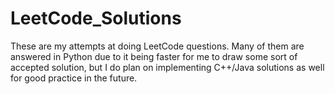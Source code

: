 # LeetCode_Solutions
These are my attempts at doing LeetCode questions. Many of them are answered in Python due to it being faster for me to draw some sort of accepted solution, but I do plan on implementing C++/Java solutions as well for good practice in the future.
